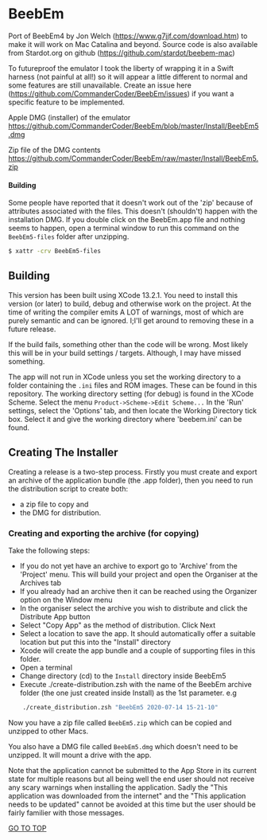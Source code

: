 # BeebEm
Port of BeebEm4 by Jon Welch (https://www.g7jjf.com/download.htm) to make it will work on Mac Catalina and beyond.  Source code is also available from Stardot.org on github (https://github.com/stardot/beebem-mac) 

To futureproof the emulator I took the liberty of wrapping it in a Swift harness (not painful at all!) so it will appear a little different to normal and some features are still unavailable.  Create an issue here (https://github.com/CommanderCoder/BeebEm/issues) if you want a specific feature to be implemented.

Apple DMG (installer) of the emulator 
https://github.com/CommanderCoder/BeebEm/blob/master/Install/BeebEm5.dmg

Zip file of the DMG contents
https://github.com/CommanderCoder/BeebEm/raw/master/Install/BeebEm5.zip


#### Building
Some people have reported that it doesn't work out of the 'zip' because of attributes associated with the files. This doesn't (shouldn't) happen with the installation DMG.  If you double click on the BeebEm.app file and nothing seems to happen, open a terminal window to run this command on the ```BeebEm5-files``` folder after unzipping.

```zsh
$ xattr -crv BeebEm5-files
```

## Building

This version has been built using XCode 13.2.1. You need to install this version (or later) to build, debug and otherwise work on the project. At the time of writing
the compiler emits A LOT of warnings, most of which are purely semantic and can be ignored. I;I'll get around to removing these in a future release.

If the build fails, something other than the code will be wrong.  Most likely this will be in your build settings / targets.  Although, I may have missed something.

The app will not run in XCode unless you set the working directory to a folder containing the ```.ini``` files and ROM images.  These can be found in this repository.  The working directory setting (for debug) is found in the XCode Scheme.  Select the menu ```Product->Scheme->Edit Scheme...```   In the 'Run' settings, select the 'Options' tab, and then locate the Working Directory tick box.  Select it and give the working directory where 'beebem.ini' can be found.

## Creating The Installer

Creating a release is a two-step process. Firstly you must create and export an archive of the application
bundle (the .app folder), then you need to run the distribution script to create both:
- a zip file to copy and
- the DMG for distribution.


### Creating and exporting the archive (for copying)

Take
the following steps:

- If you do not yet have an archive to export go to 'Archive' from the 'Project' menu. This will build your project and open the Organiser at the Archives tab
- If you already had an archive then it can be reached using the Organizer option on the Window menu
- In the organiser select the archive you wish to distribute and click the Distribute App button
- Select "Copy App" as the method of distribution. Click Next
- Select a location to save the app.  It should automatically offer a suitable location but put this into the "Install" directory
- Xcode will create the app bundle and a couple of supporting files in this folder.
- Open a terminal
- Change directory (cd) to the ```Install``` directory inside BeebEm5
- Execute ./create-distribution.zsh with the name of the BeebEm archive folder (the one just created inside Install) as the 1st parameter.
e.g 
```zsh
    ./create_distribution.zsh "BeebEm5 2020-07-14 15-21-10"
```

Now you have a zip file called ```BeebEm5.zip``` which can be copied and unzipped to other Macs.

You also have a DMG file called ```BeebEm5.dmg``` which doesn't need to be unzipped. It will mount a drive with the app.

Note that the application cannot be submitted
to the App Store in its current state for multiple reasons but all being well the end user should
not receive any scary warnings when installing the application. Sadly the "This application was
downloaded from the internet" and the "This application needs to be updated" cannot be avoided at this
time but the user should be fairly familier with those messages.

[GO TO TOP](#building)
